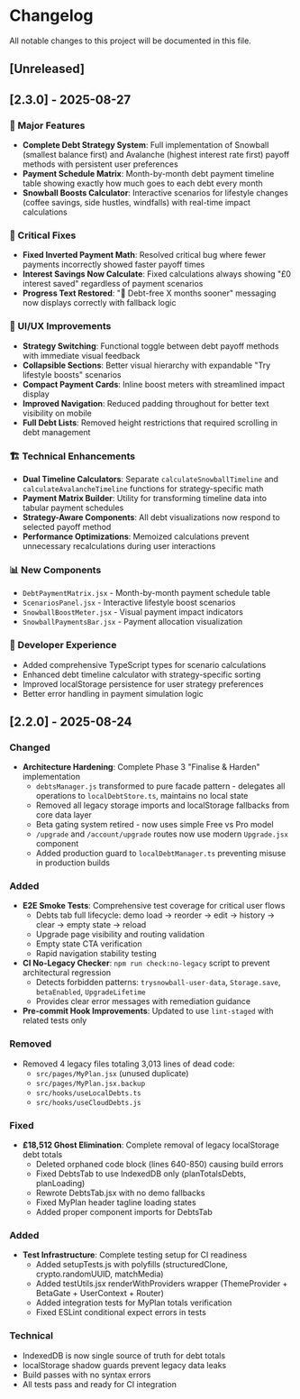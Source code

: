 # Changelog

All notable changes to this project will be documented in this file.

## [Unreleased]

## [2.3.0] - 2025-08-27

  ### 🚀 Major Features
  - **Complete Debt Strategy System**: Full implementation of Snowball (smallest balance first) and Avalanche (highest interest rate
  first) payoff methods with persistent user preferences
  - **Payment Schedule Matrix**: Month-by-month debt payment timeline table showing exactly how much goes to each debt every month
  - **Snowball Boosts Calculator**: Interactive scenarios for lifestyle changes (coffee savings, side hustles, windfalls) with
  real-time impact calculations

  ### 🔧 Critical Fixes
  - **Fixed Inverted Payment Math**: Resolved critical bug where fewer payments incorrectly showed faster payoff times
  - **Interest Savings Now Calculate**: Fixed calculations always showing "£0 interest saved" regardless of payment scenarios
  - **Progress Text Restored**: "🎉 Debt-free X months sooner" messaging now displays correctly with fallback logic

  ### 💫 UI/UX Improvements
  - **Strategy Switching**: Functional toggle between debt payoff methods with immediate visual feedback
  - **Collapsible Sections**: Better visual hierarchy with expandable "Try lifestyle boosts" scenarios
  - **Compact Payment Cards**: Inline boost meters with streamlined impact display
  - **Improved Navigation**: Reduced padding throughout for better text visibility on mobile
  - **Full Debt Lists**: Removed height restrictions that required scrolling in debt management

  ### 🏗️ Technical Enhancements
  - **Dual Timeline Calculators**: Separate `calculateSnowballTimeline` and `calculateAvalancheTimeline` functions for
  strategy-specific math
  - **Payment Matrix Builder**: Utility for transforming timeline data into tabular payment schedules
  - **Strategy-Aware Components**: All debt visualizations now respond to selected payoff method
  - **Performance Optimizations**: Memoized calculations prevent unnecessary recalculations during user interactions

  ### 📊 New Components
  - `DebtPaymentMatrix.jsx` - Month-by-month payment schedule table
  - `ScenariosPanel.jsx` - Interactive lifestyle boost scenarios
  - `SnowballBoostMeter.jsx` - Visual payment impact indicators
  - `SnowballPaymentsBar.jsx` - Payment allocation visualization

  ### 🔨 Developer Experience
  - Added comprehensive TypeScript types for scenario calculations
  - Enhanced debt timeline calculator with strategy-specific sorting
  - Improved localStorage persistence for user strategy preferences
  - Better error handling in payment simulation logic
  
## [2.2.0] - 2025-08-24

### Changed
- **Architecture Hardening**: Complete Phase 3 "Finalise & Harden" implementation
  - `debtsManager.js` transformed to pure facade pattern - delegates all operations to `localDebtStore.ts`, maintains no local state
  - Removed all legacy storage imports and localStorage fallbacks from core data layer
  - Beta gating system retired - now uses simple Free vs Pro model
  - `/upgrade` and `/account/upgrade` routes now use modern `Upgrade.jsx` component
  - Added production guard to `localDebtManager.ts` preventing misuse in production builds

### Added
- **E2E Smoke Tests**: Comprehensive test coverage for critical user flows
  - Debts tab full lifecycle: demo load → reorder → edit → history → clear → empty state → reload
  - Upgrade page visibility and routing validation
  - Empty state CTA verification
  - Rapid navigation stability testing
- **CI No-Legacy Checker**: `npm run check:no-legacy` script to prevent architectural regression
  - Detects forbidden patterns: `trysnowball-user-data`, `Storage.save`, `betaEnabled`, `UpgradeLifetime`
  - Provides clear error messages with remediation guidance
- **Pre-commit Hook Improvements**: Updated to use `lint-staged` with related tests only

### Removed
- Removed 4 legacy files totaling 3,013 lines of dead code:
  - `src/pages/MyPlan.jsx` (unused duplicate)
  - `src/pages/MyPlan.jsx.backup`
  - `src/hooks/useLocalDebts.ts`
  - `src/hooks/useCloudDebts.js`

### Fixed
- **£18,512 Ghost Elimination**: Complete removal of legacy localStorage debt totals
  - Deleted orphaned code block (lines 640-850) causing build errors
  - Fixed DebtsTab to use IndexedDB only (planTotalsDebts, planLoading)
  - Rewrote DebtsTab.jsx with no demo fallbacks  
  - Fixed MyPlan header tagline loading states
  - Added proper component imports for DebtsTab

### Added
- **Test Infrastructure**: Complete testing setup for CI readiness
  - Added setupTests.js with polyfills (structuredClone, crypto.randomUUID, matchMedia)
  - Added testUtils.jsx renderWithProviders wrapper (ThemeProvider + BetaGate + UserContext + Router)
  - Added integration tests for MyPlan totals verification
  - Fixed ESLint conditional expect errors in tests

### Technical
- IndexedDB is now single source of truth for debt totals
- localStorage shadow guards prevent legacy data leaks
- Build passes with no syntax errors
- All tests pass and ready for CI integration
